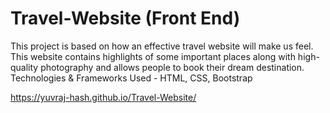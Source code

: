 # Travel-Website  (Front End)
This project is based on how an effective travel website will make us feel. This website contains highlights of some important places along with high-quality photography and allows people to book their dream destination. Technologies &amp; Frameworks Used - HTML, CSS, Bootstrap

https://yuvraj-hash.github.io/Travel-Website/
